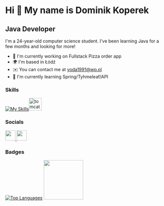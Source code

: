 Hi 👋 My name is Dominik Koperek
================================

Java Developer
--------------
I'm a 24-year-old computer science student. I've been learning Java for a few months and looking for more!
* 👷  I'm currently working on Fullstack Pizza order app
* 🌍  I'm based in Łódź
* ✉️  You can contact me at [yoda1991@wp.pl](mailto:yoda1991@wp.pl)
* 🧠  I'm currently learning Spring/Tyhmeleaf/API
  
### Skills

[![My Skills](https://skillicons.dev/icons?i=java,spring,idea,hibernate,mysql,postman,maven)](https://skillicons.dev)<img src="https://cdn.jsdelivr.net/gh/devicons/devicon/icons/tomcat/tomcat-original.svg" height="40" alt="tomcat logo"  />


### Socials

<p align="left"> <a href="https://www.github.com/dominikkoperek" target="_blank" rel="noreferrer"> <picture> <source media="(prefers-color-scheme: dark)" srcset="https://raw.githubusercontent.com/danielcranney/readme-generator/main/public/icons/socials/github-dark.svg" /> <source media="(prefers-color-scheme: light)" srcset="https://raw.githubusercontent.com/danielcranney/readme-generator/main/public/icons/socials/github.svg" /> <img src="https://raw.githubusercontent.com/danielcranney/readme-generator/main/public/icons/socials/github.svg" width="32" height="32" /> </picture> </a> <a href="https://www.linkedin.com/in/dominik-koperek/" target="_blank" rel="noreferrer"> <picture> <source media="(prefers-color-scheme: dark)" srcset="https://raw.githubusercontent.com/danielcranney/readme-generator/main/public/icons/socials/linkedin-dark.svg" /> <source media="(prefers-color-scheme: light)" srcset="https://raw.githubusercontent.com/danielcranney/readme-generator/main/public/icons/socials/linkedin.svg" /> <img src="https://raw.githubusercontent.com/danielcranney/readme-generator/main/public/icons/socials/linkedin.svg" width="32" height="32" /> </picture> </a></p>

### Badges

<div align="left">
<a href="https://github.com/dominikkoperek" align="left"><img src="https://github-readme-stats.vercel.app/api/top-langs/?username=dominikkoperek&langs_count=10&title_color=0891b2&text_color=ffffff&icon_color=0891b2&bg_color=1c1917&hide_border=true&locale=en&custom_title=Top%20%Languages" alt="Top Languages" /></a>
  <img height="125" src="https://media.tenor.com/qA9u4ETE66MAAAAC/hello-there-kenobi.gif"  />
</div>

###
